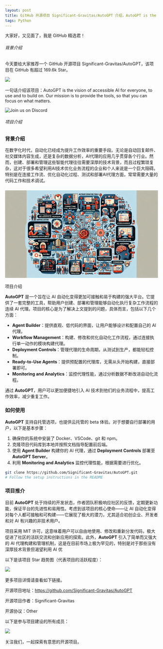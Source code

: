 ```yaml
---
layout: post
title: GitHub 开源项目 Significant-Gravitas/AutoGPT 介绍，AutoGPT is the vision of accessible AI for everyone, to use and to build on. Our mission is to provide the tools, so that you can focus on what matters.
tags: Python
---
```


大家好，又见面了，我是 GitHub 精选君！

###### 背景介绍

今天要给大家推荐一个 GitHub 开源项目 Significant-Gravitas/AutoGPT，该项目在 GitHub 有超过 169.6k Star。

![](https://stats.deeptrain.net/repo/Significant-Gravitas/AutoGPT/?theme=light)

一句话介绍该项目：AutoGPT is the vision of accessible AI for everyone, to use and to build on. Our mission is to provide the tools, so that you can focus on what matters.




![Join us on Discord](https://invidget.switchblade.xyz/autogpt)


###### 项目介绍

### 背景介绍

在数字化时代，自动化已经成为提升工作效率的重要手段。无论是自动回复邮件、社交媒体内容生成，还是复杂的数据分析，AI代理的应用几乎贯穿各个行业。然而，创建、部署和管理这些智能代理往往需要深厚的技术背景，而且过程繁琐复杂，这对于很多希望利用AI技术优化业务流程的企业和个人来说是一个巨大阻碍。特别是在连接工作流、优化自动化过程、测试和部署AI代理方面，常常需要大量的代码工作和技术调试。

### 

![](https://raw.githubusercontent.com/ZhuPeng/pic/master/mac/compress_tmp-965ec6d794beaee64f3fb448d6d6fa8a.png)

项目介绍

**AutoGPT** 是一个旨在让 AI 自动化变得更加可接触和易于构建的强大平台。它提供了一套完整的工具，帮助用户创建、部署和管理能够自动化执行复杂工作流程的连续 AI 代理。项目的核心是为了解决上文提到的问题，具体而言，包括以下几个方面：

- **Agent Builder**：提供直观、低代码的界面，让用户能够设计和配置自己的 AI 代理。
- **Workflow Management**：构建、修改和优化自动化工作流程，通过连接执行单一动作的模块构建代理。
- **Deployment Controls**：管理代理的生命周期，从测试到生产，都能轻松控制。
- **Ready-to-Use Agents**：提供预配置的代理库，无需从头开始构建，直接部署即可。
- **Monitoring and Analytics**：监控代理性能，通过分析数据不断改进自动化流程。

通过 **AutoGPT**，用户可以更加便捷地引入 AI 技术到他们的业务流程中，提高工作效率，减少重复工作。

### 如何使用

**AutoGPT** 支持自托管选项，也提供云托管的 beta 体验。对于想要自行部署的用户，以下是基本步骤：

1. 确保你的系统中安装了 Docker、VSCode、git 和 npm。
2. 克隆项目代码库到本地并按照文档指导配置前后端。
3. 使用 **Agent Builder** 构建你的 AI 代理，通过 **Deployment Controls** 部署至 **AutoGPT Server**。
4. 利用 **Monitoring and Analytics** 监控代理性能，根据需要进行优化。

```bash
git clone https://github.com/Significant-Gravitas/AutoGPT.git
# Follow the setup instructions in the README
```

### 项目推介

目前 **AutoGPT** 处于持续的开发状态，作者团队积极响应社区的反馈，定期更新功能，保证平台的先进性和易用性。考虑到该项目的核心使命——让 AI 自动化变得对每个人都可接触和可构建——它展现了极大的潜力，尤其适合初创企业、开发者和对 AI 有兴趣的非技术用户。

项目采用 MIT 许可，这意味着用户可以自由地使用、修改和重新分发代码，极大促进了社区的活跃交流和创新应用的探索。此外，**AutoGPT** 引入了简单而又强大的 AI 代理构建和管理机制，这是在目前市场上极为罕见的，特别是对于那些没有深厚技术背景但渴望利用 AI 优

以下是该项目 Star 趋势图（代表项目的活跃程度）：

![](https://api.star-history.com/svg?repos=Significant-Gravitas/AutoGPT&type=Timeline)

更多项目详情请查看如下链接。

开源项目地址：https://github.com/Significant-Gravitas/AutoGPT 

开源项目作者：Significant-Gravitas

开源协议：Other

以下是参与项目建设的所有成员：

![](https://contrib.rocks/image?repo=Significant-Gravitas/AutoGPT)

关注我们，一起探索有意思的开源项目。

